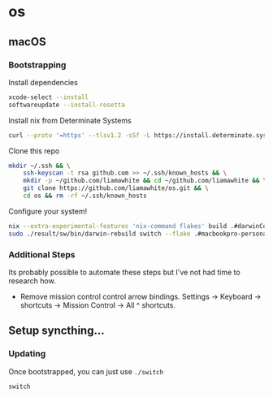 # os

## macOS

### Bootstrapping

Install dependencies

```sh
xcode-select --install
softwareupdate --install-rosetta
```

Install nix from Determinate Systems

```sh
curl --proto '=https' --tlsv1.2 -sSf -L https://install.determinate.systems/nix | sh -s -- install
```

Clone this repo

```sh
mkdir ~/.ssh && \
    ssh-keyscan -t rsa github.com >> ~/.ssh/known_hosts && \
    mkdir -p ~/github.com/liamawhite && cd ~/github.com/liamawhite && \
    git clone https://github.com/liamawhite/os.git && \
    cd os && rm -rf ~/.ssh/known_hosts
```

Configure your system!

```sh
nix --extra-experimental-features 'nix-command flakes' build .#darwinConfigurations.macbookpro-personal-2018.system
sudo ./result/sw/bin/darwin-rebuild switch --flake .#macbookpro-personal-2018
```

### Additional Steps

Its probably possible to automate these steps but I've not had time to research how.

- Remove mission control control arrow bindings. Settings -> Keyboard -> shortcuts -> Mission Control -> All ^<direction> shortcuts. 

## Setup syncthing...

### Updating

Once bootstrapped, you can just use `./switch`

```sh
switch
```

